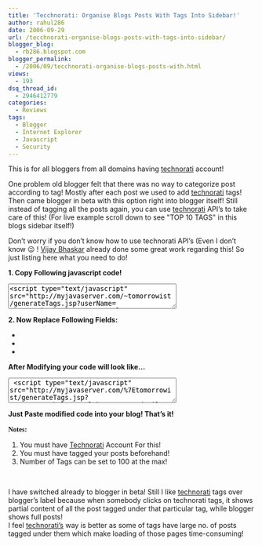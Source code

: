 ```yaml
---
title: 'Tecchnorati: Organise Blogs Posts With Tags Into Sidebar!'
author: rahul286
date: 2006-09-29
url: /tecchnorati-organise-blogs-posts-with-tags-into-sidebar/
blogger_blog:
  - rb286.blogspot.com
blogger_permalink:
  - /2006/09/tecchnorati-organise-blogs-posts-with.html
views:
  - 193
dsq_thread_id:
  - 2946412779
categories:
  - Reviews
tags:
  - Blogger
  - Internet Explorer
  - Javascript
  - Security
---
```

This is for all bloggers from all domains having <a href="http://www.technorati.com/" onclick="_gaq.push(['_trackEvent', 'outbound-article', 'http://www.technorati.com/', 'technorati']);" >technorati</a> account!

One problem old blogger felt that there was no way to categorize post according to tag! Mostly after each post we used to add <a href="http://www.technorati.com/" onclick="_gaq.push(['_trackEvent', 'outbound-article', 'http://www.technorati.com/', 'technorati']);" >technorati</a> tags! Then came blogger in beta with this option right into blogger itself! Still instead of tagging all the posts again, you can use <a href="http://www.technorati.com/" onclick="_gaq.push(['_trackEvent', 'outbound-article', 'http://www.technorati.com/', 'technorati']);" >technorati</a> API&#8217;s to take care of this! (For live example scroll down to see "TOP 10 TAGS" in this blogs sidebar itself!)

Don&#8217;t worry if you don&#8217;t know how to use technorati API&#8217;s (Even I don&#8217;t know 😉 ! <a href="http://www.vijayhacks.net/" onclick="_gaq.push(['_trackEvent', 'outbound-article', 'http://www.vijayhacks.net/', 'Vijay Bhaskar']);" >Vijay Bhaskar</a> already done some great work regarding this! So just listing here what you need to do!

<span style="font-weight: bold">1. Copy Following javascript code!</span>

<textarea readonly="readonly" rows="3" cols="40" onclick="this.select()"><script type="text/javascript" src="http://myjavaserver.com/~tomorrowist/generateTags.jsp?userName=<YourTechnoratiUsername>&url=<Your BlogURL>&limit=<NumberofTags>"></script></textarea>

<span style="font-weight: bold">2. Now Replace Following Fields: </span>

  * <span style="font-weight: bold"></span><Your Technorati Username> 
  * <Your Blog URL> 
  * <Number of Tags> 

<span style="font-weight: bold">After Modifying your code will look like&#8230;</span>

<textarea readonly="readonly" rows="3" cols="40" onclick="this.select()"> <script type="text/javascript" src="http://myjavaserver.com/%7Etomorrowist/generateTags.jsp?userName=rahul286&url=http://www.devilsworkshop.org&limit=10"></script> </textarea> 

<span style="font-weight: bold">Just Paste modified code into your blog! That&#8217;s it!</span>   
<span style="font-weight: bold; font-family: georgia"> <br />Notes:</span>

  1. You must have <a href="http://www.technorati.com/" onclick="_gaq.push(['_trackEvent', 'outbound-article', 'http://www.technorati.com/', 'Technorati']);" >Technorati</a> Account For this! 
  2. You must have tagged your posts beforehand! 
  3. Number of Tags can be set to 100 at the max! 

&#160;

I have switched already to blogger in beta! Still I like <a href="http://www.technorati.com/" onclick="_gaq.push(['_trackEvent', 'outbound-article', 'http://www.technorati.com/', 'technorati']);" >technorati</a> tags over blogger&#8217;s label because when somebody clicks on technorati tags, it shows partial content of all the post tagged under that particular tag, while blogger shows full posts!   
I feel <a href="http://www.technorati.com/" onclick="_gaq.push(['_trackEvent', 'outbound-article', 'http://www.technorati.com/', 'technorati&#8217;s']);" >technorati&#8217;s</a> way is better as some of tags have large no. of posts tagged under them which make loading of those pages time-consuming!
